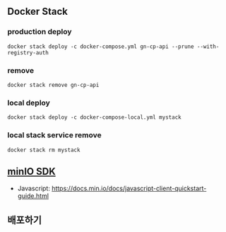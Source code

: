 ## Docker Stack

### production deploy

```
docker stack deploy -c docker-compose.yml gn-cp-api --prune --with-registry-auth
```

### remove

```
docker stack remove gn-cp-api
```

### local deploy

```
docker stack deploy -c docker-compose-local.yml mystack
```

### local stack service remove

```
docker stack rm mystack
```

## [minIO SDK](https://docs.min.io)

- Javascript: <https://docs.min.io/docs/javascript-client-quickstart-guide.html>

## 배포하기

